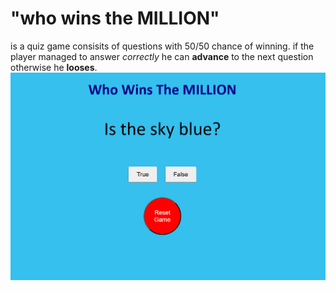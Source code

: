 # "who wins the MILLION" 
is a quiz game consisits of questions with 50/50 chance of winning. if the player managed to answer *correctly* he can **advance** to the next question otherwise he **looses**.
![pic 1](pic1.png)
